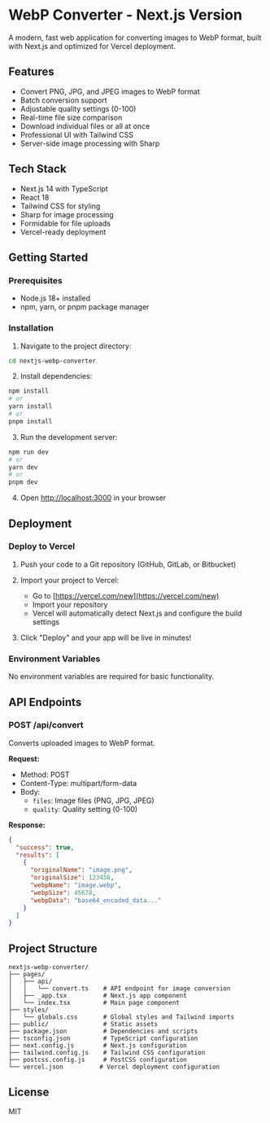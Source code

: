 # WebP Converter - Next.js Version

A modern, fast web application for converting images to WebP format, built with Next.js and optimized for Vercel deployment.

## Features

- Convert PNG, JPG, and JPEG images to WebP format
- Batch conversion support
- Adjustable quality settings (0-100)
- Real-time file size comparison
- Download individual files or all at once
- Professional UI with Tailwind CSS
- Server-side image processing with Sharp

## Tech Stack

- Next.js 14 with TypeScript
- React 18
- Tailwind CSS for styling
- Sharp for image processing
- Formidable for file uploads
- Vercel-ready deployment

## Getting Started

### Prerequisites

- Node.js 18+ installed
- npm, yarn, or pnpm package manager

### Installation

1. Navigate to the project directory:
```bash
cd nextjs-webp-converter
```

2. Install dependencies:
```bash
npm install
# or
yarn install
# or
pnpm install
```

3. Run the development server:
```bash
npm run dev
# or
yarn dev
# or
pnpm dev
```

4. Open [http://localhost:3000](http://localhost:3000) in your browser

## Deployment

### Deploy to Vercel

1. Push your code to a Git repository (GitHub, GitLab, or Bitbucket)

2. Import your project to Vercel:
   - Go to [https://vercel.com/new](https://vercel.com/new)
   - Import your repository
   - Vercel will automatically detect Next.js and configure the build settings

3. Click "Deploy" and your app will be live in minutes!

### Environment Variables

No environment variables are required for basic functionality.

## API Endpoints

### POST /api/convert

Converts uploaded images to WebP format.

**Request:**
- Method: POST
- Content-Type: multipart/form-data
- Body:
  - `files`: Image files (PNG, JPG, JPEG)
  - `quality`: Quality setting (0-100)

**Response:**
```json
{
  "success": true,
  "results": [
    {
      "originalName": "image.png",
      "originalSize": 123456,
      "webpName": "image.webp",
      "webpSize": 45678,
      "webpData": "base64_encoded_data..."
    }
  ]
}
```

## Project Structure

```
nextjs-webp-converter/
├── pages/
│   ├── api/
│   │   └── convert.ts    # API endpoint for image conversion
│   ├── _app.tsx          # Next.js app component
│   └── index.tsx         # Main page component
├── styles/
│   └── globals.css       # Global styles and Tailwind imports
├── public/               # Static assets
├── package.json          # Dependencies and scripts
├── tsconfig.json         # TypeScript configuration
├── next.config.js        # Next.js configuration
├── tailwind.config.js    # Tailwind CSS configuration
├── postcss.config.js     # PostCSS configuration
└── vercel.json          # Vercel deployment configuration
```

## License

MIT
